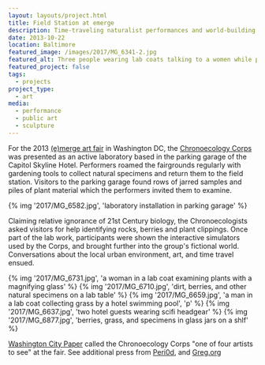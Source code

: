 ```yaml
---
layout: layouts/project.html
title: Field Station at emerge
description: Time-traveling naturalist performances and world-building
date: 2013-10-22
location: Baltimore
featured_image: /images/2017/MG_6341-2.jpg
featured_alt: Three people wearing lab coats talking to a women while pushing a white hand cart.
featured_project: false
tags: 
  - projects
project_type: 
  - art
media:
  - performance
  - public art
  - sculpture
---
```


For the 2013 [(e)merge art fair](http://www.emergeartfair.com/) in Washington DC, the [Chronoecology Corps](/projects/2013/chronoecology-corps) was presented as an active laboratory based in the parking garage of the Capitol Skyline Hotel. Performers roamed the fairgrounds regularly with gardening tools to collect natural specimens and return them to the field station. Visitors to the parking garage found rows of jarred samples and piles of plant material which the performers invited them to examine.

{% img '2017/MG_6582.jpg', 'laboratory installation in parking garage' %}

Claiming relative ignorance of 21st Century biology, the Chronoecologists asked visitors for help identifying rocks, berries and plant clippings. Once part of the lab work, participants were shown the interactive simulators used by the Corps, and brought further into the group's fictional world. Conversations about the local urban environment, art, and time travel ensued.

<div class="gallery">
  {% img '2017/MG_6731.jpg', 'a woman in a lab coat examining plants with a magnifying glass' %}
  {% img '2017/MG_6710.jpg', 'dirt, berries, and other natural specimens on a lab table' %}
  {% img '2017/MG_6659.jpg', 'a man in a lab coat collecting grass by a hotel swimming pool', 'p' %}
  {% img '2017/MG_6637.jpg', 'two hotel guests wearing scifi headgear' %}
  {% img '2017/MG_6877.jpg', 'berries, grass, and specimens in glass jars on a shlf' %}
</div>

[Washington City Paper](http://www.washingtoncitypaper.com/blogs/artsdesk/visual-arts/2013/10/03/four-artists-to-see-at-the-third-annual-emerge-art-fair-opening-tonight/) called the Chronoecology Corps "one of four artists to see" at the fair. See additional press from [Peri0d](http://www.peri0d.com/1/post/2013/10/halfway-through-emerge-thoughts-on-performances.html), and [Greg.org](http://greg.org/archive/2013/10/07/emerge-ing.html)
